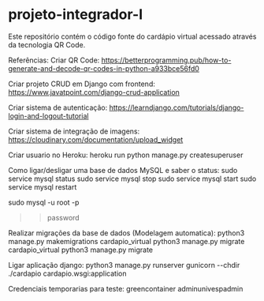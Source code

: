 # projeto-integrador-I
Este repositório contém o código fonte do cardápio virtual acessado através da tecnologia QR Code.


Referências:
Criar QR Code:
https://betterprogramming.pub/how-to-generate-and-decode-qr-codes-in-python-a933bce56fd0

Criar projeto CRUD em Django com frontend:
https://www.javatpoint.com/django-crud-application

Criar sistema de autenticação:
https://learndjango.com/tutorials/django-login-and-logout-tutorial

Criar sistema de integração de imagens:
https://cloudinary.com/documentation/upload_widget

Criar usuario no Heroku:
heroku run python manage.py createsuperuser

Como ligar/desligar uma base de dados MySQL e saber o status:
sudo service mysql status
sudo service mysql stop
sudo service mysql start
sudo service mysql restart

sudo mysql -u root -p
>>password

Realizar migrações da base de dados (Modelagem automatica):
python3 manage.py makemigrations cardapio_virtual
python3 manage.py migrate cardapio_virtual
python3 manage.py migrate

Ligar aplicação django:
python3 manage.py runserver
gunicorn --chdir ./cardapio cardapio.wsgi:application

Credenciais temporarias para teste:
greencontainer
adminunivespadmin